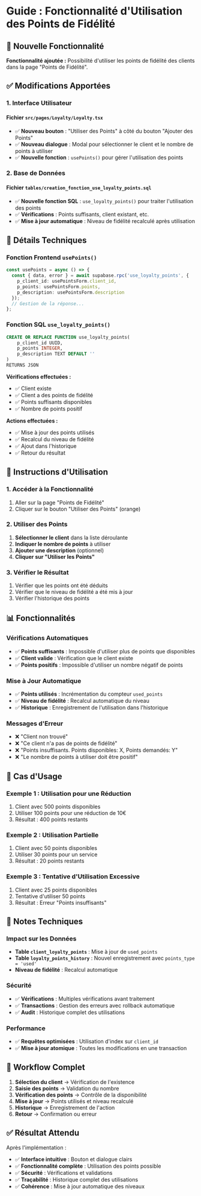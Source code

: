 # Guide : Fonctionnalité d'Utilisation des Points de Fidélité

## 🎯 Nouvelle Fonctionnalité

**Fonctionnalité ajoutée :** Possibilité d'utiliser les points de fidélité des clients dans la page "Points de Fidélité".

## ✅ Modifications Apportées

### 1. **Interface Utilisateur**

#### Fichier `src/pages/Loyalty/Loyalty.tsx`
- ✅ **Nouveau bouton** : "Utiliser des Points" à côté du bouton "Ajouter des Points"
- ✅ **Nouveau dialogue** : Modal pour sélectionner le client et le nombre de points à utiliser
- ✅ **Nouvelle fonction** : `usePoints()` pour gérer l'utilisation des points

### 2. **Base de Données**

#### Fichier `tables/creation_fonction_use_loyalty_points.sql`
- ✅ **Nouvelle fonction SQL** : `use_loyalty_points()` pour traiter l'utilisation des points
- ✅ **Vérifications** : Points suffisants, client existant, etc.
- ✅ **Mise à jour automatique** : Niveau de fidélité recalculé après utilisation

## 🔧 Détails Techniques

### **Fonction Frontend `usePoints()`**
```typescript
const usePoints = async () => {
  const { data, error } = await supabase.rpc('use_loyalty_points', {
    p_client_id: usePointsForm.client_id,
    p_points: usePointsForm.points,
    p_description: usePointsForm.description
  });
  // Gestion de la réponse...
};
```

### **Fonction SQL `use_loyalty_points()`**
```sql
CREATE OR REPLACE FUNCTION use_loyalty_points(
    p_client_id UUID,
    p_points INTEGER,
    p_description TEXT DEFAULT ''
)
RETURNS JSON
```

**Vérifications effectuées :**
- ✅ Client existe
- ✅ Client a des points de fidélité
- ✅ Points suffisants disponibles
- ✅ Nombre de points positif

**Actions effectuées :**
- ✅ Mise à jour des points utilisés
- ✅ Recalcul du niveau de fidélité
- ✅ Ajout dans l'historique
- ✅ Retour du résultat

## 🚀 Instructions d'Utilisation

### 1. **Accéder à la Fonctionnalité**
1. Aller sur la page "Points de Fidélité"
2. Cliquer sur le bouton "Utiliser des Points" (orange)

### 2. **Utiliser des Points**
1. **Sélectionner le client** dans la liste déroulante
2. **Indiquer le nombre de points** à utiliser
3. **Ajouter une description** (optionnel)
4. **Cliquer sur "Utiliser les Points"**

### 3. **Vérifier le Résultat**
1. Vérifier que les points ont été déduits
2. Vérifier que le niveau de fidélité a été mis à jour
3. Vérifier l'historique des points

## 📊 Fonctionnalités

### **Vérifications Automatiques**
- ✅ **Points suffisants** : Impossible d'utiliser plus de points que disponibles
- ✅ **Client valide** : Vérification que le client existe
- ✅ **Points positifs** : Impossible d'utiliser un nombre négatif de points

### **Mise à Jour Automatique**
- ✅ **Points utilisés** : Incrémentation du compteur `used_points`
- ✅ **Niveau de fidélité** : Recalcul automatique du niveau
- ✅ **Historique** : Enregistrement de l'utilisation dans l'historique

### **Messages d'Erreur**
- ❌ "Client non trouvé"
- ❌ "Ce client n'a pas de points de fidélité"
- ❌ "Points insuffisants. Points disponibles: X, Points demandés: Y"
- ❌ "Le nombre de points à utiliser doit être positif"

## 🎯 Cas d'Usage

### **Exemple 1 : Utilisation pour une Réduction**
1. Client avec 500 points disponibles
2. Utiliser 100 points pour une réduction de 10€
3. Résultat : 400 points restants

### **Exemple 2 : Utilisation Partielle**
1. Client avec 50 points disponibles
2. Utiliser 30 points pour un service
3. Résultat : 20 points restants

### **Exemple 3 : Tentative d'Utilisation Excessive**
1. Client avec 25 points disponibles
2. Tentative d'utiliser 50 points
3. Résultat : Erreur "Points insuffisants"

## 📝 Notes Techniques

### **Impact sur les Données**
- **Table `client_loyalty_points`** : Mise à jour de `used_points`
- **Table `loyalty_points_history`** : Nouvel enregistrement avec `points_type = 'used'`
- **Niveau de fidélité** : Recalcul automatique

### **Sécurité**
- ✅ **Vérifications** : Multiples vérifications avant traitement
- ✅ **Transactions** : Gestion des erreurs avec rollback automatique
- ✅ **Audit** : Historique complet des utilisations

### **Performance**
- ✅ **Requêtes optimisées** : Utilisation d'index sur `client_id`
- ✅ **Mise à jour atomique** : Toutes les modifications en une transaction

## 🔄 Workflow Complet

1. **Sélection du client** → Vérification de l'existence
2. **Saisie des points** → Validation du nombre
3. **Vérification des points** → Contrôle de la disponibilité
4. **Mise à jour** → Points utilisés et niveau recalculé
5. **Historique** → Enregistrement de l'action
6. **Retour** → Confirmation ou erreur

## ✅ Résultat Attendu

Après l'implémentation :
- ✅ **Interface intuitive** : Bouton et dialogue clairs
- ✅ **Fonctionnalité complète** : Utilisation des points possible
- ✅ **Sécurité** : Vérifications et validations
- ✅ **Traçabilité** : Historique complet des utilisations
- ✅ **Cohérence** : Mise à jour automatique des niveaux
